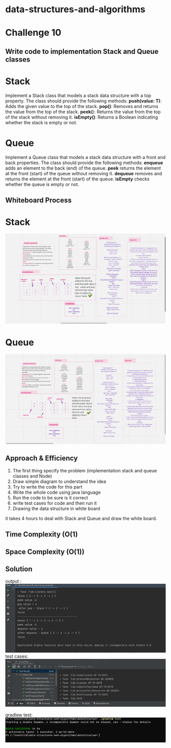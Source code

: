 # data-structures-and-algorithms

# Challenge 10
<!-- Description of the challenge -->
## Write code to implementation Stack and Queue classes 
# Stack
Implement a Stack class that models a stack data structure with a top property.
The class should provide the following methods:
**push(value: T)**: Adds the given value to the top of the stack.
**pop()**: Removes and returns the value from the top of the stack.
**peek(**): Returns the value from the top of the stack without removing it.
**isEmpty()**: Returns a Boolean indicating whether the stack is empty or not.
# Queue
Implement a Queue class that models a stack data structure with a front and back properties.
The class should provide the following methods:
**enqueue** adds an element to the back (end) of the queue.
**peek** returns the element at the front (start) of the queue without removing it.
**dequeue** removes and returns the element at the front (start) of the queue.
**isEmpty** checks whether the queue is empty or not.



## Whiteboard Process
<!-- Embedded whiteboard image -->
# Stack
![image (34).png](pic%2Fimage%20%2834%29.png)

# Queue
![image (33).png](pic%2Fimage%20%2833%29.png)


## Approach & Efficiency
<!-- What approach did you take? Why? What is the Big O space/time for this approach? -->
1. The first thing specify the problem (implementation stack and queue classes and Node)
2. Draw simple diagram to understand the idea
3. Try to write the code for this part
4. Write the whole code using java language
5. Run the code to be sure is it correct
6. write test cases for code and then run it
7. Drawing the data structure in white board 

it takes 4 hours to deal with Stack and Queue and draw the white board.


## Time Complexity (O(1)
## Space Complexity (O(1))


## Solution
<!-- Show how to run your code,and examples of it in action -->
output :
![outputRunDS.PNG](pic%2FoutputRunDS.PNG)
 test cases:
![outputDS.PNG](pic%2FoutputDS.PNG)

gradlew test:
![gradlewDS.PNG](pic%2FgradlewDS.PNG)


